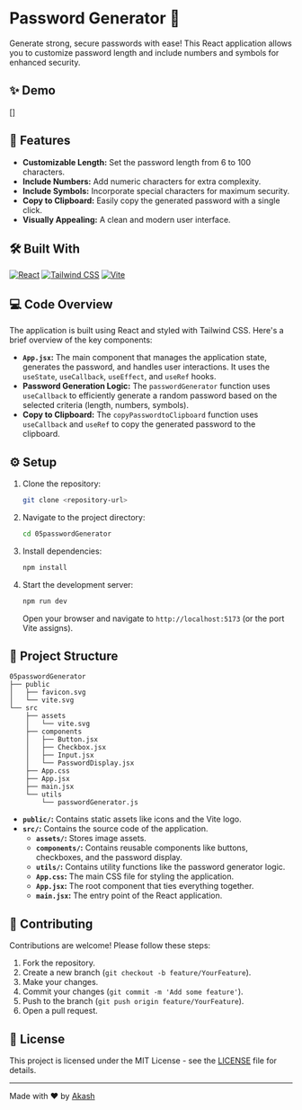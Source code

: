 # Password Generator 🔐

Generate strong, secure passwords with ease! This React application allows you to customize password length and include numbers and symbols for enhanced security.

## ✨ Demo

[[]](https://password-generator-mu-pearl.vercel.app/)

## 🚀 Features

*   **Customizable Length:** Set the password length from 6 to 100 characters.
*   **Include Numbers:** Add numeric characters for extra complexity.
*   **Include Symbols:** Incorporate special characters for maximum security.
*   **Copy to Clipboard:** Easily copy the generated password with a single click.
*   **Visually Appealing:** A clean and modern user interface.

## 🛠️ Built With

[![React](https://img.shields.io/badge/React-%2320232a.svg?style=for-the-badge&logo=react&logoColor=%2361DAFB)](https://reactjs.org/)
[![Tailwind CSS](https://img.shields.io/badge/Tailwind_CSS-%2338B2AC.svg?style=for-the-badge&logo=tailwind-css&logoColor=white)](https://tailwindcss.com/)
[![Vite](https://img.shields.io/badge/Vite-%23646CFF.svg?style=for-the-badge&logo=vite&logoColor=white)](https://vitejs.dev/)

## 💻 Code Overview

The application is built using React and styled with Tailwind CSS. Here's a brief overview of the key components:

*   **`App.jsx`:** The main component that manages the application state, generates the password, and handles user interactions. It uses the `useState`, `useCallback`, `useEffect`, and `useRef` hooks.
*   **Password Generation Logic:** The `passwordGenerator` function uses `useCallback` to efficiently generate a random password based on the selected criteria (length, numbers, symbols).
*   **Copy to Clipboard:** The `copyPasswordtoClipboard` function uses `useCallback` and `useRef` to copy the generated password to the clipboard.

## ⚙️ Setup

1.  Clone the repository:

    ```bash
    git clone <repository-url>
    ```

2.  Navigate to the project directory:

    ```bash
    cd 05passwordGenerator
    ```

3.  Install dependencies:

    ```bash
    npm install
    ```

4.  Start the development server:

    ```bash
    npm run dev
    ```

    Open your browser and navigate to `http://localhost:5173` (or the port Vite assigns).

## 📁 Project Structure

```
05passwordGenerator
├── public
│   ├── favicon.svg
│   └── vite.svg
└── src
    ├── assets
    │   └── vite.svg
    ├── components
    │   ├── Button.jsx
    │   ├── Checkbox.jsx
    │   ├── Input.jsx
    │   └── PasswordDisplay.jsx
    ├── App.css
    ├── App.jsx
    ├── main.jsx
    └── utils
        └── passwordGenerator.js
```

-   **`public/`:** Contains static assets like icons and the Vite logo.
-   **`src/`:** Contains the source code of the application.
    -   **`assets/`:** Stores image assets.
    -   **`components/`:** Contains reusable components like buttons, checkboxes, and the password display.
    -   **`utils/`:** Contains utility functions like the password generator logic.
    -   **`App.css`:** The main CSS file for styling the application.
    -   **`App.jsx`:** The root component that ties everything together.
    -   **`main.jsx`:** The entry point of the React application.

## 🤝 Contributing

Contributions are welcome! Please follow these steps:

1.  Fork the repository.
2.  Create a new branch (`git checkout -b feature/YourFeature`).
3.  Make your changes.
4.  Commit your changes (`git commit -m 'Add some feature'`).
5.  Push to the branch (`git push origin feature/YourFeature`).
6.  Open a pull request.

## 📄 License

This project is licensed under the MIT License - see the [LICENSE](LICENSE) file for details.

---

Made with ❤️ by [Akash](https://github.com/akashsingh-hash)
